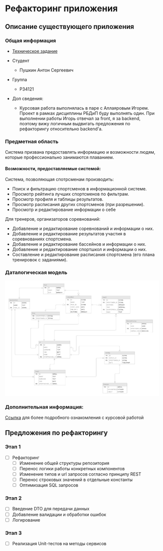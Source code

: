 # Рефакторинг приложения

## Описание существующего приложения

### Общая информация

- [Техническое задание](pdf/requirements.pdf)
- Студент
    - Пушкин Антон Сергеевич
    
- Группа
    - P34121
- Доп сведения:
  - Курсовая работа выполнялась в паре с Аллаяровым Игорем. Проект в рамках дисциплины РБДиП буду выполнять один. При выполнении работы Игорь отвечал за front, я за backend, поэтому вижу логичным выдвигать предложения по рефакторингу относительно backend'а. 

### Предметная область

Система призвана предоставлять информацию и возможности людям, которые профессионально занимаются плаванием.

#### Возможности, предоставляемые системой:
Система, позволяющая спотрсменам производить: 
- Поиск и фильтрацию спортсменов в информационной системе.
- Просмотр рейтинга лучших спортсменов по фильтрам.
- Просмотр профиля и таблицы результатов.
- Просмотр расписания других спортсменов (при разрешении).
- Просмотр и редактирование информации о себе

Для тренеров, организаторов соревнований:
- Добавление и редактирование соревнований и информации о них.
- Добавление и редактирование результатов участия в соревнованиях спортсмена.
- Добавление и редактирование бассейнов и информации о них.
- Добавление и редактирование спортшкол и информации о них.
- Составление и редактирование расписания спортсмена (его плана тренировок с заданиями).

### Даталогическая модель
![Даталогическая модель](./img/model.jpg)

### Дополнительная информация:
[Ссылка](pdf/db-coursework.pdf) для более подробного ознакомления с курсовой работой

## Предложения по рефакторингу

### Этап 1

- [ ] Рефакторинг
  - [ ] Изменение общей структуры репозитория
  - [ ] Перенос логики работы конкретных компонентов
  - [ ] Изменение типов и url запросов согласно принципу REST
  - [ ] Перенос строковых значений в отдельные константы
  - [ ] Оптимизация SQL запросов

### Этап 2
  - [ ] Введение DTO для передачи данных
  - [ ] Добавление валидации и обработки ошибок
  - [ ] Логирование

### Этап 3

- [ ] Реализация Unit-тестов на методы сервисов
